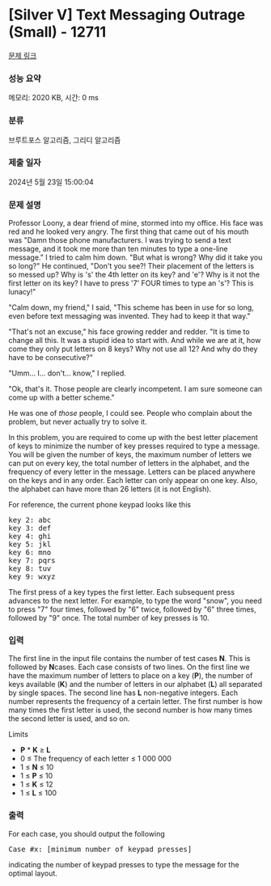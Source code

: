 # [Silver V] Text Messaging Outrage (Small) - 12711 

[문제 링크](https://www.acmicpc.net/problem/12711) 

### 성능 요약

메모리: 2020 KB, 시간: 0 ms

### 분류

브루트포스 알고리즘, 그리디 알고리즘

### 제출 일자

2024년 5월 23일 15:00:04

### 문제 설명

<p>Professor Loony, a dear friend of mine, stormed into my office. His face was red and he looked very angry. The first thing that came out of his mouth was "Damn those phone manufacturers. I was trying to send a text message, and it took me more than ten minutes to type a one-line message." I tried to calm him down. "But what is wrong? Why did it take you so long?" He continued, "Don't you see?! Their placement of the letters is so messed up? Why is 's' the 4th letter on its key? and 'e'? Why is it not the first letter on its key? I have to press '7' FOUR times to type an 's'? This is lunacy!"</p>

<p>"Calm down, my friend," I said, "This scheme has been in use for so long, even before text messaging was invented. They had to keep it that way."</p>

<p>"That's not an excuse," his face growing redder and redder. "It is time to change all this. It was a stupid idea to start with. And while we are at it, how come they only put letters on 8 keys? Why not use all 12? And why do they have to be consecutive?"</p>

<p>"Umm... I... don't... know," I replied.</p>

<p>"Ok, that's it. Those people are clearly incompetent. I am sure someone can come up with a better scheme."</p>

<p>He was one of <em>those</em> people, I could see. People who complain about the problem, but never actually try to solve it. </p>

<p>In this problem, you are required to come up with the best letter placement of keys to minimize the number of key presses required to type a message. You will be given the number of keys, the maximum number of letters we can put on every key, the total number of letters in the alphabet, and the frequency of every letter in the message. Letters can be placed anywhere on the keys and in any order. Each letter can only appear on one key. Also, the alphabet can have more than 26 letters (it is not English).</p>

<p>For reference, the current phone keypad looks like this</p>

<pre>key 2: abc
key 3: def
key 4: ghi
key 5: jkl
key 6: mno
key 7: pqrs
key 8: tuv
key 9: wxyz
</pre>

<p>The first press of a key types the first letter. Each subsequent press advances to the next letter. For example, to type the word "snow", you need to press "7" four times, followed by "6" twice, followed by "6" three times, followed by "9" once. The total number of key presses is 10.</p>

### 입력 

 <p>The first line in the input file contains the number of test cases <strong>N</strong>. This is followed by <strong>N</strong>cases. Each case consists of two lines. On the first line we have the maximum number of letters to place on a key (<strong>P</strong>), the number of keys available (<strong>K</strong>) and the number of letters in our alphabet (<strong>L</strong>) all separated by single spaces. The second line has <strong>L</strong> non-negative integers. Each number represents the frequency of a certain letter. The first number is how many times the first letter is used, the second number is how many times the second letter is used, and so on.</p>

<p>Limits</p>

<ul>
	<li><strong>P</strong> * <strong>K</strong> ≥ <strong>L</strong> </li>
	<li>0 ≤ The frequency of each letter ≤ 1 000 000</li>
	<li>1 ≤ <strong>N</strong> ≤ 10</li>
	<li>1 ≤ <strong>P</strong> ≤ 10</li>
	<li>1 ≤ <strong>K</strong> ≤ 12</li>
	<li>1 ≤ <strong>L</strong> ≤ 100</li>
</ul>

### 출력 

 <p>For each case, you should output the following</p>

<pre>Case #x: [minimum number of keypad presses]
</pre>

<p>indicating the number of keypad presses to type the message for the optimal layout.</p>

